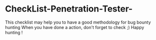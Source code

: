 # CheckList-Penetration-Tester-
This checklist may help you to have a good methodology for bug bounty hunting When you have done a action, don't forget to check ;) Happy hunting !
